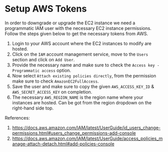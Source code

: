 # Setup AWS Tokens

In order to downgrade or upgrade the EC2 instance we need a programmatic IAM user
with the necessary EC2 instance permissions. Follow the steps given
below to get the necessary tokens from AWS.

1. Login to your AWS account where the EC2 instances to modify are hosted.
2. Click on the `IAM` account management service, move to the `Users` section and click on `Add User`.
3. Provide the necessary name and make sure to check the `Access key - Programmatic access` option.
4. Now select `Attach existing policies directly`, from the permission make sure to check `AmazonEC2FullAccess`.
5. Save the user and make sure to copy the given `AWS_ACCESS_KEY_ID` & `AWS_SECRET_ACCESS_KEY` on completion.
6. The necessary `AWS_REGION_NAME` is the region name where your instances are hosted. Can be got from the region dropdown on the right-hand side top.

References:
1. https://docs.aws.amazon.com/IAM/latest/UserGuide/id_users_change-permissions.html#users_change_permissions-add-console
2. https://docs.aws.amazon.com/IAM/latest/UserGuide/access_policies_manage-attach-detach.html#add-policies-console
